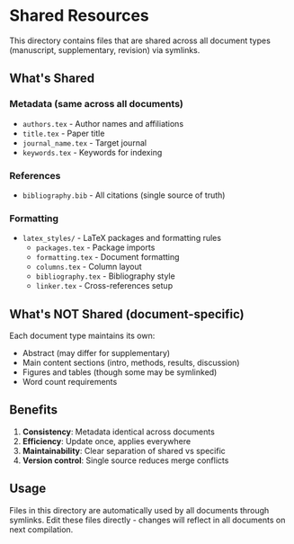 # Shared Resources

This directory contains files that are shared across all document types (manuscript, supplementary, revision) via symlinks.

## What's Shared

### Metadata (same across all documents)
- `authors.tex` - Author names and affiliations
- `title.tex` - Paper title
- `journal_name.tex` - Target journal
- `keywords.tex` - Keywords for indexing

### References
- `bibliography.bib` - All citations (single source of truth)

### Formatting
- `latex_styles/` - LaTeX packages and formatting rules
  - `packages.tex` - Package imports
  - `formatting.tex` - Document formatting
  - `columns.tex` - Column layout
  - `bibliography.tex` - Bibliography style
  - `linker.tex` - Cross-references setup

## What's NOT Shared (document-specific)

Each document type maintains its own:
- Abstract (may differ for supplementary)
- Main content sections (intro, methods, results, discussion)
- Figures and tables (though some may be symlinked)
- Word count requirements

## Benefits

1. **Consistency**: Metadata identical across documents
2. **Efficiency**: Update once, applies everywhere
3. **Maintainability**: Clear separation of shared vs specific
4. **Version control**: Single source reduces merge conflicts

## Usage

Files in this directory are automatically used by all documents through symlinks. 
Edit these files directly - changes will reflect in all documents on next compilation.

<!-- EOF -->